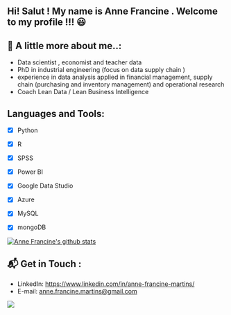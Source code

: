  ## Hi! Salut !  My name is Anne Francine . Welcome to my profile !!! :smiley: 
 
 ## 💬 A little more about me..:

- Data scientist , economist and teacher data 
- PhD in  industrial engineering (focus on data supply chain )
- experience  in data analysis applied in financial management, supply chain (purchasing and inventory management) and operational research
- Coach Lean Data / Lean Business Intelligence 

## Languages and Tools:

- [x] Python 
- [x] R  
- [x] SPSS 
- [x] Power BI
- [x] Google Data Studio
- [x] Azure 
- [x] MySQL
- [x] mongoDB 

 
[![Anne Francine's github stats](https://github-readme-stats.vercel.app/api?username=annefrancine)](https://github.com/annefrancine/github-readme-stats)


## 📬 Get in Touch : 

- LinkedIn: https://www.linkedin.com/in/anne-francine-martins/  
- E-mail: anne.francine.martins@gmail.com

<img src="https://miro.medium.com/max/500/0*VV3Nmxgv3KX4sLhr.gif" />



